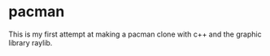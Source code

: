 # pacman
This is my first attempt at making a pacman clone with c++ and the graphic library raylib.

